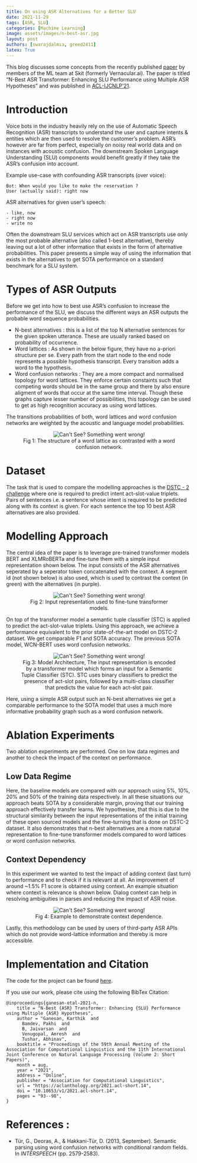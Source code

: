 ```yaml
---
title: On using ASR Alternatives for a Better SLU
date: 2021-11-29
tags: [ASR, SLU]
categories: [Machine Learning]
image: assets/images/n-best-asr.jpg
layout: post
authors: [swarajdalmia, greed2411]
latex: True
---
```


This blog discusses some concepts from the recently published [paper](https://arxiv.org/pdf/2106.06519.pdf) by members of the ML team at Skit (formerly Vernacular.ai). The paper is titled “N-Best ASR Transformer: Enhancing SLU Performance using Multiple ASR Hypotheses” and was published in [ACL-IJCNLP’21](https://2021.aclweb.org/).

# Introduction

Voice bots in the industry heavily rely on the use of Automatic Speech Recognition (ASR) transcripts to understand the user and capture intents & entities which are then used to resolve the customer’s problem. ASR’s however are far from perfect, especially on noisy real world data and on instances with acoustic confusion. The downstream Spoken Language Understanding (SLU) components would benefit greatly if they take the ASR’s confusion into account.

Example use-case with confounding ASR transcripts (over voice):
```
Bot: When would you like to make the reservation ?
User (actually said): right now
```

ASR alternatives for given user’s speech:
```
- like, now
- right now
- write no
```

Often the downstream SLU services which act on ASR transcripts use only the most probable alternative (also called 1-best alternative), thereby leaving out a lot of other information that exists in the form of alternative probabilities. This paper presents a simple way of using the information that exists in the alternatives to get SOTA performance on a standard benchmark for a SLU system.

# Types of ASR Outputs

Before we get into how to best use ASR’s confusion to increase the performance of the SLU, we discuss the different ways an ASR outputs the probable word sequence probabilities.


- N-best alternatives : this is a list of the top N alternative sentences for the given spoken utterance. These are usually ranked based on probability of occurrence.
- Word lattices : As shown in the below figure, they have no a-priori structure per se. Every path from the start node to the end node represents a possible hypothesis transcript. Every transition adds a word to the hypothesis.
- Word confusion networks : They are a more compact and normalised topology for word lattices. They enforce certain constaints such that competing words should be in the same group and there by also ensure aligment of words that occur at the same time interval. Though these graphs capture lesser number of possibilities, this topology can be used to get as high recognition accuracy as using word lattices.

The transitions probabilities of both, word lattices and word confusion networks are weighted by the acoustic and language model probabilities.

<figure>
<center>
  <img alt="Can't See? Something went wrong!" src="/assets/images/posts/n-best-asr/word-lattices.jpg"/>
  <figcaption>Fig 1: The structure of a word lattice as contrasted with a word confusion network.</figcaption>
</center>
</figure>

# Dataset

The task that is used to compare the modelling approaches is the [DSTC - 2 challenge](https://aclanthology.org/W14-4337.pdf) where one is required to predict intent act-slot-value triplets. Pairs of sentences i.e. a sentence whose intent is required to be predicted along with its context is given. For each sentence the top 10 best ASR alternatives are also provided.

# Modelling Approach

The central idea of the paper is to leverage pre-trained transformer models BERT and XLMRoBERTa and fine-tune them with a simple input representation shown below. The input consists of the ASR alternatives seperated by a seperator token concatenated with the context. A segment id (not shown below) is also used, which is used to contrast the context (in green) with the alternatives (in purple).  

<figure>
<center>
  <img alt="Can't See? Something went wrong!" src="/assets/images/posts/n-best-asr/example-input.jpg"/>
  <figcaption>Fig 2: Input representation used to fine-tune transformer models.</figcaption>
</center>
</figure>

 On top of the transformer model a semantic tuple classifier (STC) is applied to predict the act-slot-value triplets. Using this approach, we achieve a performance equivalent to the prior state-of-the-art model on DSTC-2 dataset. We get comparable F1 and SOTA accuracy. The previous SOTA model, WCN-BERT uses word confusion networks.

<figure>
<center>
  <img alt="Can't See? Something went wrong!" src="/assets/images/posts/n-best-asr/model-architecture.png"/>
  <figcaption>Fig 3: Model Architecture, The input representation is encoded by a transformer model which forms an
input for a Semantic Tuple Classifier (STC). STC uses binary classifiers to predict the presence of act-slot pairs,
followed by a multi-class classifier that predicts the value for each act-slot pair.</figcaption>
</center>
</figure> 

 Here, using a simple ASR output such an N-best alternatives we get a comparable performance to the SOTA model that uses a much more informative probability graph such as a word confusion network.

# Ablation Experiments

Two ablation experiments are performed. One on low data regimes and another to check the impact of the context on performance.

## Low Data Regime

Here, the baseline models are compared with our approach using 5%, 10%, 20% and 50% of the training data respectively. In all these situations our approach beats SOTA by a considerable margin, proving that our training approach effectively transfer learns. We hypothesise, that this is due to the structural similarity between the input representations of the initial training of these open sourced models and the fine-turning that is done on DSTC-2 dataset. It also demonstrates that n-best alternatives are a more natural representation to fine-tune transformer models compared to word lattices or word confusion networks.

## Context Dependency

In this experiment we wanted to test the impact of adding context (last turn) to performance and to check if it is relevant at all. An improvement of around ~1.5% F1 score is obtained using context. An example situation where context is relevance is shown below. Dialog context can help in resolving ambiguities in parses and reducing the impact of ASR noise.

<figure>
<center>
  <img alt="Can't See? Something went wrong!" src="/assets/images/posts/n-best-asr/context-dependence.jpg"/>
  <figcaption>Fig 4: Example to demonstrate context dependence.</figcaption>
</center>
</figure>

Lastly, this methodology can be used by users of third-party ASR APIs which do not provide word-lattice information and thereby is more accessible.

# Implementation and Citation

The code for the project can be found [here](https://github.com/skit-ai/N-Best-ASR-Transformer).

If you use our work, please cite using the following BibTex Citation:
```
@inproceedings{ganesan-etal-2021-n,
    title = "N-Best {ASR} Transformer: Enhancing {SLU} Performance using Multiple {ASR} Hypotheses",
    author = "Ganesan, Karthik  and
      Bamdev, Pakhi  and
      B, Jaivarsan  and
      Venugopal, Amresh  and
      Tushar, Abhinav",
    booktitle = "Proceedings of the 59th Annual Meeting of the Association for Computational Linguistics and the 11th International Joint Conference on Natural Language Processing (Volume 2: Short Papers)",
    month = aug,
    year = "2021",
    address = "Online",
    publisher = "Association for Computational Linguistics",
    url = "https://aclanthology.org/2021.acl-short.14",
    doi = "10.18653/v1/2021.acl-short.14",
    pages = "93--98",
}
```

# References :
- Tür, G., Deoras, A., & Hakkani-Tür, D. (2013, September). Semantic parsing using word confusion networks with conditional random fields. In *INTERSPEECH* (pp. 2579-2583).
